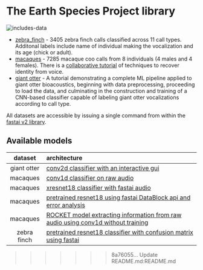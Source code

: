 # The Earth Species Project library

![includes-data](https://img.shields.io/badge/includes%20data-yes-green)

* [zebra_finch](https://github.com/earthspecies/esp_library/tree/master/zebra_finch) - 3405 zebra finch calls classified across 11 call types. Additonal labels include name of individual making the vocalization and its age (chick or adult).
* [macaques](https://github.com/earthspecies/esp_library/tree/master/macaques) - 7285 macaque coo calls from 8 individuals (4 males and 4 females). There is a [collaborative tutorial](https://github.com/earthspecies/open_collaboration_on_audio_classification) of techniques to recover identity from voice.
* [giant otter](https://github.com/earthspecies/library/tree/master/giant_otter) - A tutorial demonstrating a complete ML pipeline applied to giant otter bioacoustics, beginning with data preprocessing, proceeding to load the data, and culminating in the construction and training of a CNN-based classifier capable of labeling giant otter vocalizations according to call type.

All datasets are accessible by issuing a single command from within the [fastai v2 library](https://github.com/fastai/fastai2).

## Available models

| dataset | architecture |
| :----------: |:-------------|
| giant otter | [conv2d classifier with an interactive gui](https://github.com/earthspecies/library/blob/master/giant_otter/cnn-classifier-pipeline.ipynb)|
|macaques|[conv1d classifier on raw audio](https://github.com/earthspecies/library/blob/master/macaques/fastai2_audio_conv1d.ipynb)|
|macaques|[xresnet18 classifier with fastai audio](https://github.com/earthspecies/library/blob/master/macaques/fastai2_audio_xresnet18.ipynb)|
|macaques|[pretrained resnet18 using fastai DataBlock api and error analysis](https://github.com/earthspecies/library/blob/master/macaques/introduction.ipynb)|
|macaques|[ROCKET model extracting information from raw audio using conv1d without training](https://github.com/earthspecies/library/blob/master/macaques/ROCKET_Sound/MacaqueROCKET.ipynb)|
|zebra finch|[pretrained resnet18 classifier with confusion matrix using fastai](https://github.com/earthspecies/library/blob/master/zebra_finch/example_of_working_with_the_dataset.ipynb)|
>>>>>>> 8a76055... Update README.md:README.md

